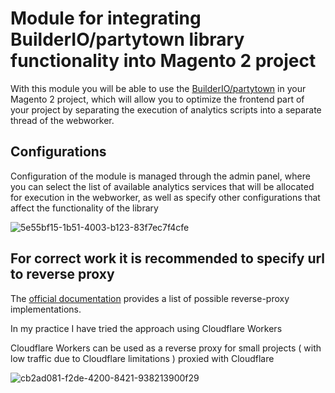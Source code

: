 <h1>Module for integrating  BuilderIO/partytown library functionality into Magento 2 project</h1>
With this module you will be able to use the <a href="https://partytown.builder.io/">BuilderIO/partytown</a> in your Magento 2 project, which will allow you to optimize the frontend part of your project by separating the execution of analytics scripts into a separate thread of the webworker.

<h2>Configurations</h2>
<p>Configuration of the module is managed through the admin panel, where you can select the list of available analytics services that will be allocated for execution in the webworker, as well as specify other configurations that affect the functionality of the library
</p>

![5e55bf15-1b51-4003-b123-83f7ec7f4cfe](https://github.com/rostilos/perspective-partytown/assets/85498741/c18cc971-2ff3-4457-a6d2-7830d09cb57d)

<h2>For correct work it is recommended to specify url to reverse proxy</h2>
<p>The <a href="https://partytown.builder.io/proxying-requests">official documentation</a> provides a list of possible reverse-proxy implementations.</p>
<p>In my practice I have tried the approach using Cloudflare Workers</p>

<p>Cloudflare Workers can be used as a reverse proxy for small projects ( with low traffic due to Cloudflare limitations ) proxied with Cloudflare </p>

![cb2ad081-f2de-4200-8421-938213900f29](https://github.com/rostilos/perspective-partytown/assets/85498741/b661604c-392e-4e0e-a98b-54fb776c7e92)

